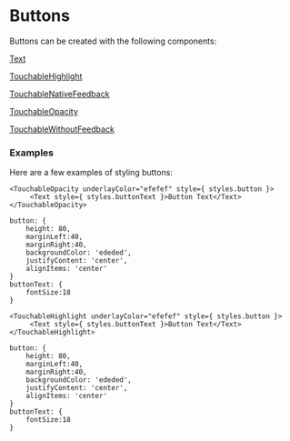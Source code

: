 # Buttons

Buttons can be created with the following components:

[Text](https://facebook.github.io/react-native/docs/text.html#content)

[TouchableHighlight](https://facebook.github.io/react-native/docs/touchablehighlight.html#content)

[TouchableNativeFeedback](https://facebook.github.io/react-native/docs/touchablenativefeedback.html#content)

[TouchableOpacity](https://facebook.github.io/react-native/docs/touchableopacity.html#content)

[TouchableWithoutFeedback](https://facebook.github.io/react-native/docs/touchablewithoutfeedback.html#content)

### Examples

Here are a few examples of styling buttons:

```
<TouchableOpacity underlayColor="efefef" style={ styles.button }>
	 <Text style={ styles.buttonText }>Button Text</Text>
</TouchableOpacity>

button: {
	height: 80,
	marginLeft:40, 
	marginRight:40,
	backgroundColor: 'ededed', 
	justifyContent: 'center',
	alignItems: 'center'
}
buttonText: {
	fontSize:18
}
```

```
<TouchableHighlight underlayColor="efefef" style={ styles.button }>
	 <Text style={ styles.buttonText }>Button Text</Text>
</TouchableHighlight>

button: {
	height: 80,
	marginLeft:40, 
	marginRight:40,
	backgroundColor: 'ededed', 
	justifyContent: 'center',
	alignItems: 'center'
}
buttonText: {
	fontSize:18
}
```